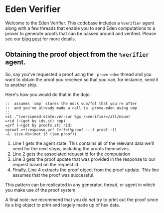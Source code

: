 # Eden Verifier

Welcome to the Eden Verifier. This codebase includes a `%verifier` agent along with a few threads that enable you to send Eden computations to a prover to generate proofs that can be passed around and verified. Please see our [blog post](https://zorp.io/blog/hackathon/) for more details.

## Obtaining the proof object from the `%verifier` agent.

So, say you've requested a proof using the `-prove-eden` thread and you want to obtain
the proof you received so that you can, for instance, send it to another ship.

Here's how you would do that in the dojo:


```hoon
::  assumes `cmp` stores the nock sub/fol that you're after
::  and you've already made a call to -prove-eden using cmp
::
=st .^(versioned-state:ver-sur %gx /=verifier=/all/noun)
=rid (~(got by ids.st) cmp)
=prf (~(got by proofs.st) rid)
=proof =+(response.prf ?>(?=(%proof -.-) proof.-))
~&  size-kb+(met 13 (jam proof))
```

1. Line 1 gets the agent state. This contains all of the relevant data we'll need for the next steps, including the proofs themselves.
2. Line 2 gets the associated request id for the computation
3. Line 3 gets the proof update that was provided in the response to our request based on the request id
4. Finally, Line 4 extracts the proof object from the proof update. This line assumes that the proof was successful.

This pattern can be replicated in any generator, thread, or agent in which you make use of the proof system.

A final note: we recommend that you do *not* try to print out the proof since its a big object to print and largely made up of hex data.




